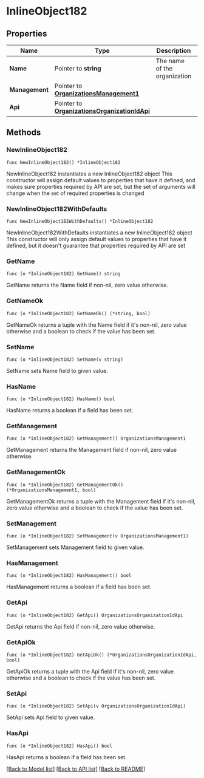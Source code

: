 # InlineObject182

## Properties

Name | Type | Description | Notes
------------ | ------------- | ------------- | -------------
**Name** | Pointer to **string** | The name of the organization | [optional] 
**Management** | Pointer to [**OrganizationsManagement1**](OrganizationsManagement1.md) |  | [optional] 
**Api** | Pointer to [**OrganizationsOrganizationIdApi**](OrganizationsOrganizationIdApi.md) |  | [optional] 

## Methods

### NewInlineObject182

`func NewInlineObject182() *InlineObject182`

NewInlineObject182 instantiates a new InlineObject182 object
This constructor will assign default values to properties that have it defined,
and makes sure properties required by API are set, but the set of arguments
will change when the set of required properties is changed

### NewInlineObject182WithDefaults

`func NewInlineObject182WithDefaults() *InlineObject182`

NewInlineObject182WithDefaults instantiates a new InlineObject182 object
This constructor will only assign default values to properties that have it defined,
but it doesn't guarantee that properties required by API are set

### GetName

`func (o *InlineObject182) GetName() string`

GetName returns the Name field if non-nil, zero value otherwise.

### GetNameOk

`func (o *InlineObject182) GetNameOk() (*string, bool)`

GetNameOk returns a tuple with the Name field if it's non-nil, zero value otherwise
and a boolean to check if the value has been set.

### SetName

`func (o *InlineObject182) SetName(v string)`

SetName sets Name field to given value.

### HasName

`func (o *InlineObject182) HasName() bool`

HasName returns a boolean if a field has been set.

### GetManagement

`func (o *InlineObject182) GetManagement() OrganizationsManagement1`

GetManagement returns the Management field if non-nil, zero value otherwise.

### GetManagementOk

`func (o *InlineObject182) GetManagementOk() (*OrganizationsManagement1, bool)`

GetManagementOk returns a tuple with the Management field if it's non-nil, zero value otherwise
and a boolean to check if the value has been set.

### SetManagement

`func (o *InlineObject182) SetManagement(v OrganizationsManagement1)`

SetManagement sets Management field to given value.

### HasManagement

`func (o *InlineObject182) HasManagement() bool`

HasManagement returns a boolean if a field has been set.

### GetApi

`func (o *InlineObject182) GetApi() OrganizationsOrganizationIdApi`

GetApi returns the Api field if non-nil, zero value otherwise.

### GetApiOk

`func (o *InlineObject182) GetApiOk() (*OrganizationsOrganizationIdApi, bool)`

GetApiOk returns a tuple with the Api field if it's non-nil, zero value otherwise
and a boolean to check if the value has been set.

### SetApi

`func (o *InlineObject182) SetApi(v OrganizationsOrganizationIdApi)`

SetApi sets Api field to given value.

### HasApi

`func (o *InlineObject182) HasApi() bool`

HasApi returns a boolean if a field has been set.


[[Back to Model list]](../README.md#documentation-for-models) [[Back to API list]](../README.md#documentation-for-api-endpoints) [[Back to README]](../README.md)


